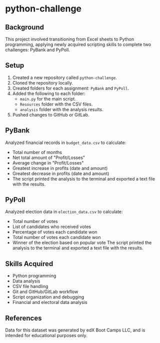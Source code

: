 # python-challenge

## Background

This project involved transitioning from Excel sheets to Python programming, applying newly acquired scripting skills to complete two challenges: PyBank and PyPoll.

## Setup

1.  Created a new repository called `python-challenge`.
2.  Cloned the repository locally.
3.  Created folders for each assignment: `PyBank` and `PyPoll`.
4.  Added the following to each folder:
    -   `main.py` for the main script.
    -   `Resources` folder with the CSV files.
    -   `analysis` folder with the analysis results.
5.  Pushed changes to GitHub or GitLab.

## PyBank

Analyzed financial records in `budget_data.csv` to calculate:

-   Total number of months
-   Net total amount of "Profit/Losses"
-   Average change in "Profit/Losses"
-   Greatest increase in profits (date and amount)
-   Greatest decrease in profits (date and amount)
- The script printed the analysis to the terminal and exported a text file with the results.

## PyPoll

Analyzed election data in `election_data.csv` to calculate:

-   Total number of votes
-   List of candidates who received votes
-   Percentage of votes each candidate won
-   Total number of votes each candidate won
-   Winner of the election based on popular vote
The script printed the analysis to the terminal and exported a text file with the results.

## Skills Acquired

-   Python programming
-   Data analysis
-   CSV file handling
-   Git and GitHub/GitLab workflow
-   Script organization and debugging
-   Financial and electoral data analysis

## References

Data for this dataset was generated by edX Boot Camps LLC, and is intended for educational purposes only.
